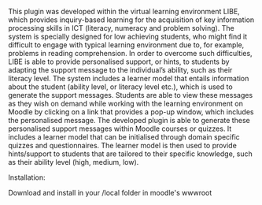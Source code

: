 This plugin was developed within the virtual learning environment LIBE, which provides inquiry-based learning for the acquisition of key information processing skills in ICT (literacy, numeracy and problem solving). The system is specially designed for low achieving students, who might find it difficult to engage with typical learning environment due to, for example, problems in reading comprehension. In order to overcome such difficulties, LIBE is able to provide personalised support, or hints, to students by adapting the support message to the individual’s ability, such as their literacy level. The system includes a learner model that entails information about the student (ability level, or literacy level etc.), which is used to generate the support messages. Students are able to view these messages as they wish on demand while working with the learning environment on Moodle by clicking on a link that provides a pop-up window, which includes the personalised message.
The developed plugin is able to generate these personalised support messages within Moodle courses or quizzes. It includes a learner model that can be initialised through domain specific quizzes and questionnaires. The learner model is then used to provide hints/support to students that are tailored to their specific knowledge, such as their ability level (high, medium, low).


Installation:

Download and install in your /local folder in moodle's wwwroot
